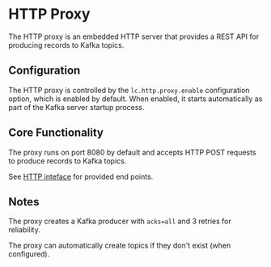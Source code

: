 # HTTP Proxy

The HTTP proxy is an embedded HTTP server that provides a REST API for producing records to Kafka topics.

## Configuration

The HTTP proxy is controlled by the `lc.http.proxy.enable` configuration option, which is enabled by default. When enabled, it starts automatically as part of the Kafka server startup process.

## Core Functionality

The proxy runs on port 8080 by default and accepts HTTP POST requests to produce records to Kafka topics. 

See [HTTP inteface](../interfaces/http.md) for provided end points.

## Notes

The proxy creates a Kafka producer with `acks=all` and 3 retries for reliability.

The proxy can automatically create topics if they don't exist (when configured).